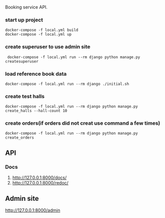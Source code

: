 Booking service API.

### start up project
```
docker-compose -f local.yml build
docker-compose -f local.yml up
```

### create superuser to use admin site

```
 docker-compose -f local.yml run --rm django python manage.py createsuperuser
```

### load reference book data
```
docker-compose -f local.yml run --rm django ./initial.sh
```

### create test halls

```
docker-compose -f local.yml run --rm django python manage.py create_halls --hall-count 10
```

### create orders(if orders did not creat use command a few times)

```
docker-compose -f local.yml run --rm django python manage.py create_orders
```

## API
### Docs
1) http://127.0.0.1:8000/docs/
2) http://127.0.0.1:8000/redoc/

## Admin site
http://127.0.0.1:8000/admin
